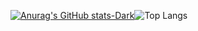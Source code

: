 [![Anurag's GitHub stats-Dark](https://github-readme-stats.vercel.app/api?username=avsysgeo-thallessilva&show_icons=true&theme=dark#gh-dark-mode-only)](https://github.com/anuraghazra/github-readme-stats#gh-dark-mode-only)![Top Langs](https://github-readme-stats.vercel.app/api/top-langs/?username=avsysgeo-thallessilva&layout=compact)
